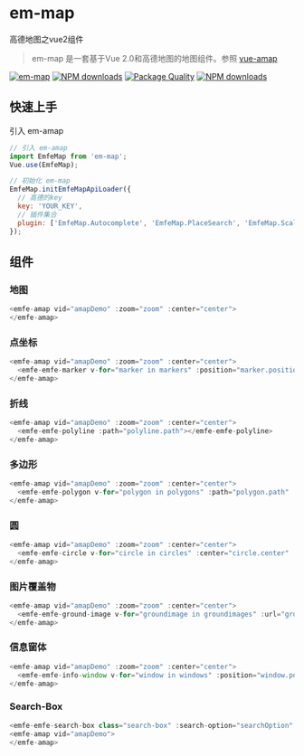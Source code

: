 # em-map
高德地图之vue2组件
> em-map 是一套基于Vue 2.0和高德地图的地图组件。参照 [vue-amap](https://elemefe.github.io/vue-amap)

[![em-map](https://img.shields.io/npm/v/em-map.svg?style=flat-square)](https://www.npmjs.org/package/em-map)
[![NPM downloads](http://img.shields.io/npm/dm/em-map.svg?style=flat-square)](https://npmjs.org/package/em-map)
[![Package Quality](http://npm.packagequality.com/shield/em-map.svg)](http://packagequality.com/#?package=em-map)
[![NPM downloads](https://img.shields.io/npm/dt/em-map.svg?style=flat-square)](https://npmjs.org/package/em-map)

## 快速上手

引入 em-amap

```javascript
// 引入 em-amap
import EmfeMap from 'em-map';
Vue.use(EmfeMap);

// 初始化 em-map
EmfeMap.initEmfeMapApiLoader({
  // 高德的key
  key: 'YOUR_KEY',
  // 插件集合
  plugin: ['EmfeMap.Autocomplete', 'EmfeMap.PlaceSearch', 'EmfeMap.Scale', 'EmfeMap.OverView', 'EmfeMap.ToolBar', 'EmfeMap.MapType', 'EmfeMap.PolyEditor', 'EmfeMap.CircleEditor']
});
```

## 组件

### 地图

```javascript
<emfe-amap vid="amapDemo" :zoom="zoom" :center="center">
</emfe-amap>
```

### 点坐标

```javascript
<emfe-amap vid="amapDemo" :zoom="zoom" :center="center">
  <emfe-emfe-marker v-for="marker in markers" :position="marker.position"></emfe-emfe-marker>
</emfe-amap>
```

### 折线

```javascript
<emfe-amap vid="amapDemo" :zoom="zoom" :center="center">
  <emfe-emfe-polyline :path="polyline.path"></emfe-emfe-polyline>
</emfe-amap>
```

### 多边形

```javascript
<emfe-amap vid="amapDemo" :zoom="zoom" :center="center">
  <emfe-emfe-polygon v-for="polygon in polygons" :path="polygon.path" :events="polygon.events"></emfe-emfe-polygon>
</emfe-amap>
```

### 圆

```javascript
<emfe-amap vid="amapDemo" :zoom="zoom" :center="center">
  <emfe-emfe-circle v-for="circle in circles" :center="circle.center" :radius="circle.radius"></emfe-emfe-circle>
</emfe-amap>
```

### 图片覆盖物

```javascript
<emfe-amap vid="amapDemo" :zoom="zoom" :center="center">
  <emfe-emfe-ground-image v-for="groundimage in groundimages" :url="groundimage.url"></emfe-emfe-ground-image>
</emfe-amap>
```

### 信息窗体

```javascript
<emfe-amap vid="amapDemo" :zoom="zoom" :center="center">
  <emfe-emfe-info-window v-for="window in windows" :position="window.position" :content="window.content" :open="window.open"></emfe-emfe-info-window>
</emfe-amap>
```

### Search-Box

```javascript
<emfe-emfe-search-box class="search-box" :search-option="searchOption" :on-search-result="onSearchResult"></emfe-emfe-search-box>
<emfe-amap vid="amapDemo">
</emfe-amap>
